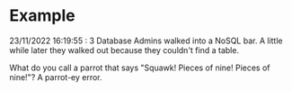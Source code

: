 # Example

<!-- replace-with-date starts -->
23/11/2022 16:19:55 : 3 Database Admins walked into a NoSQL bar. A little while later they walked out because they couldn't find a table.
<!-- replace-with-date ends -->

<!-- replace-with-joke starts -->
What do you call a parrot that says "Squawk! Pieces of nine! Pieces of nine!"? A parrot-ey error.
<!-- replace-with-joke ends -->